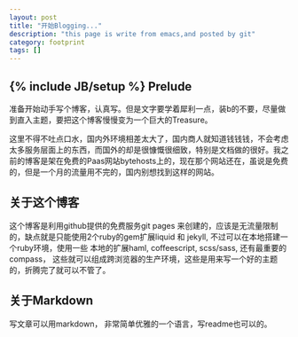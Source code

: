 ```yaml
---
layout: post
title: "开始Blogging..."
description: "this page is write from emacs,and posted by git"
category: footprint
tags: []
---
```

{% include JB/setup %}
Prelude  
----------
  
准备开始动手写个博客，认真写。但是文字要学着犀利一点，装b的不要，尽量做到直入主题，要把这个博客慢慢变为一个巨大的Treasure。

这里不得不吐点口水，国内外环境相差太大了，国内商人就知道钱钱钱，不会考虑太多服务层面上的东西，而国外的却是很慷慨很细致，特别是文档做的很好。我之前的博客是架在免费的Paas网站bytehosts上的，现在那个网站还在，虽说是免费的，但是一个月的流量用不完的，国内别想找到这样的网站。

关于这个博客  
----------
  
这个博客是利用github提供的免费服务git pages 来创建的，应该是无流量限制
的，缺点就是只能使用2个ruby的gem扩展liquid 和 jekyll, 不过可以在本地搭建一个ruby环境，使用一些
本地的扩展haml, coffeescript, scss/sass, 还有最重要的compass， 这些就可以组成跨浏览器的生产环境，这些是用来写一个好的主题的，折腾完了就可以不管了。



关于Markdown  
----------
  
写文章可以用markdown， 非常简单优雅的一个语言，写readme也可以的。
